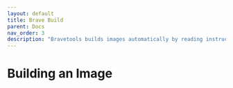 ```yaml
---
layout: default
title: Brave Build
parent: Docs
nav_order: 3
description: "Bravetools builds images automatically by reading instructions from a Bravefile."
---
```


# Building an Image

